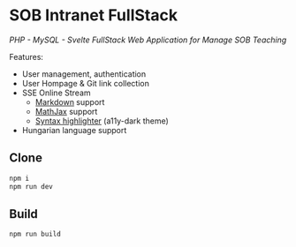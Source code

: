# SOB Intranet FullStack

_PHP - MySQL - Svelte FullStack Web Application for Manage SOB Teaching_

Features:

- User management, authentication
- User Hompage & Git link collection
- SSE Online Stream
  - [Markdown](https://www.markdownguide.org/) support
  - [MathJax](https://www.mathjax.org/) support
  - [Syntax highlighter](https://highlightjs.org/) (a11y-dark theme)
- Hungarian language support

## Clone

```bash
npm i
npm run dev
```

## Build

```bash
npm run build
```
